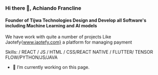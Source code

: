 ### Hi there 👋, Achiando Francline
#### Founder of Tijwa Technologies Design and Develop all Software's including Machine Learning and AI models
We have work with quite a number of projects Like Jaotefy{www.jaotefy.com} a platform for managing payment

Skills:  / REACT / JS / HTML / CSS/REACT NATIVE / FLUTTER/ TENSOR FLOW/PYTHON/JS/JAVA

- 🔭 I’m currently working on this page. 





